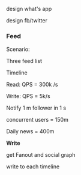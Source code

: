 design what's app

design fb/twitter

### Feed

Scenario:

Three feed list

Timeline

Read: QPS = 300k /s

Write: QPS = 5k/s

Notify 1 m follower in 1 s

concurrent users = 150m

Daily news = 400m



**Write**

get Fanout and social graph

write to each timeline

